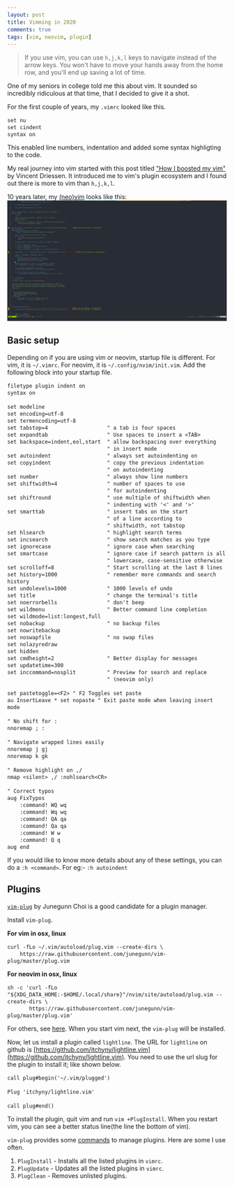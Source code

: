 ```yaml
---
layout: post
title: Vimming in 2020
comments: true
tags: [vim, neovim, plugin]
---
```


> If you use vim, you can use `h,j,k,l` keys to navigate instead of the arrow keys. You won't have to move your hands away from the home row, and you'll end up saving a lot of time.

One of my seniors in college told me this about vim. It sounded so incredibly ridiculous at that time, that I decided to give it a shot.

For the first couple of years, my `.vimrc` looked like this.
```vim
set nu
set cindent
syntax on
```
This enabled line numbers, indentation and added some syntax highligting to the code.

My real journey into vim started with this post titled ["How I boosted my vim"](https://nvie.com/posts/how-i-boosted-my-vim/) by Vincent Driessen.
It introduced me to vim's plugin ecosystem and I found out there is more to vim than `h,j,k,l`.

10 years later, my [(neo)vim](https://neovim.io/) looks like this:
![neovim screenshot](/public/neovim_scrot.png "Screenshot of neovim")


## Basic setup
Depending on if you are using vim or neovim, startup file is different. For vim, it is `~/.vimrc`.
For neovim, it is `~/.config/nvim/init.vim`. Add the following block into your startup file.

```vim
filetype plugin indent on
syntax on

set modeline
set encoding=utf-8
set termencoding=utf-8
set tabstop=4                   " a tab is four spaces
set expandtab                   " Use spaces to insert a <TAB>
set backspace=indent,eol,start  " allow backspacing over everything
                                " in insert mode
set autoindent                  " always set autoindenting on
set copyindent                  " copy the previous indentation
                                " on autoindenting
set number                      " always show line numbers
set shiftwidth=4                " number of spaces to use
                                " for autoindenting
set shiftround                  " use multiple of shiftwidth when
                                " indenting with '<' and '>'
set smarttab                    " insert tabs on the start
                                " of a line according to
                                " shiftwidth, not tabstop
set hlsearch                    " highlight search terms
set incsearch                   " show search matches as you type
set ignorecase                  " ignore case when searching
set smartcase                   " ignore case if search pattern is all
                                " lowercase, case-sensitive otherwise
set scrolloff=8                 " Start scrolling at the last 8 lines
set history=1000                " remember more commands and search history
set undolevels=1000             " 1000 levels of undo
set title                       " change the terminal's title
set noerrorbells                " don't beep
set wildmenu                    " Better command line completion
set wildmode=list:longest,full
set nobackup                    " no backup files
set nowritebackup
set noswapfile                  " no swap files
set nolazyredraw
set hidden
set cmdheight=2                 " Better display for messages
set updatetime=300
set inccommand=nosplit          " Preview for search and replace
                                " (neovim only)

set pastetoggle=<F2> " F2 Toggles set paste
au InsertLeave * set nopaste " Exit paste mode when leaving insert mode

" No shift for :
nnoremap ; :

" Navigate wrapped lines easily
nnoremap j gj
nnoremap k gk

" Remove highlight on ,/
nmap <silent> ,/ :nohlsearch<CR>

" Correct typos
aug FixTypos
    :command! WQ wq
    :command! Wq wq
    :command! QA qa
    :command! Qa qa
    :command! W w
    :command! Q q
aug end
```

If you would like to know more details about any of these settings, you can do a `:h <command>`. For eg:- `:h autoindent`

## Plugins
[`vim-plug`](https://github.com/junegunn/vim-plug) by Junegunn Choi is a good candidate for a plugin manager.

Install `vim-plug`.

**For vim in osx, linux**
```
curl -fLo ~/.vim/autoload/plug.vim --create-dirs \
    https://raw.githubusercontent.com/junegunn/vim-plug/master/plug.vim
```
**For neovim in osx, linux**
```
sh -c 'curl -fLo "${XDG_DATA_HOME:-$HOME/.local/share}"/nvim/site/autoload/plug.vim --create-dirs \
       https://raw.githubusercontent.com/junegunn/vim-plug/master/plug.vim'
```
For others, see [here](https://github.com/junegunn/vim-plug#installation). When you start vim next, the `vim-plug` will be installed.

Now, let us install a plugin called `lightline`.  The URL for `lightline` on github is [https://github.com/itchyny/lightline.vim](https://github.com/itchyny/lightline.vim). You need to use the url slug for the plugin to install it; like shown below.

```
call plug#begin('~/.vim/plugged')

Plug 'itchyny/lightline.vim'

call plug#end()
```
To install the plugin, quit vim and run `vim +PlugInstall`. When you restart vim, you can see a better status line(the line the bottom of vim).

`vim-plug` provides some [commands](https://github.com/junegunn/vim-plug#commands) to manage plugins. Here are some I use often.
1. `PlugInstall` - Installs all the listed plugins in `vimrc`.
1. `PlugUpdate` - Updates all the listed plugins in `vimrc`.
1. `PlugClean` - Removes unlisted plugins.

